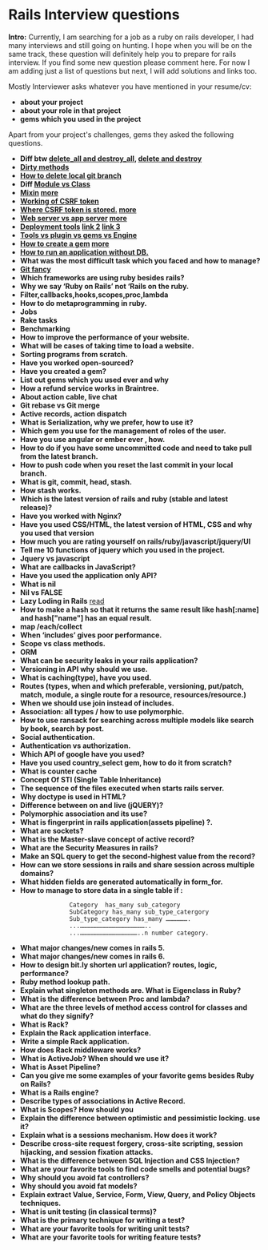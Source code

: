 
# Rails Interview questions

**lntro:** 
Currently, I am searching for a job as a ruby on rails developer, I had many interviews and still going on hunting. I hope when you will be on the same track, these question will definitely help you to prepare for rails interview.  If you find some new question please comment here. For now I am adding just a list of questions but next, I will add solutions and links too.

Mostly Interviewer asks whatever you have mentioned in your resume/cv:
- **about your project**
- **about your role in that project**
- **gems which you used in the project**

Apart from your project's challenges, gems they asked the following questions.
- **Diff btw [delete_all and destroy_all](https://blog.revathskumar.com/2012/04/ruby-activerecord-difference-between.html), [delete and destroy](https://stackoverflow.com/questions/22757450/difference-between-destroy-and-delete?source=post_page-----8cb4db6aa660----------------------)** 
- **[Dirty methods](https://api.rubyonrails.org/classes/ActiveModel/Dirty.html)**
- **[How to delete local git branch](https://stackoverflow.com/questions/2003505/how-do-i-delete-a-git-branch-locally-and-remotely#targetText=Simply%20do%20git%20push%20origin,local%20branch%20ONLY!...)**
- **Diff [Module vs Class](http://rubylearning.com/satishtalim/modules_mixins.html#targetText=Ruby%20Modules%20are%20similar%20to,place%20of%20the%20class%20keyword.)**
- **[Mixin](https://www.sitepoint.com/ruby-mixins-2/) [more](https://ruby-doc.com/docs/ProgrammingRuby/html/tut_modules.html)**
- **[Working of CSRF token](https://medium.com/@charithra/introduction-to-csrf-a329badfca49)**
- **[Where CSRF token is stored.](https://stackoverflow.com/questions/20504846/why-is-it-common-to-put-csrf-prevention-tokens-in-cookies#targetText=Page%20loads%20in%20browser%2C%20then,field%20matches%20session%20stored%20token.) [more](https://cloudunder.io/blog/csrf-token)**
- **[Web server vs app server](https://hanumakanth.wordpress.com/2012/09/04/web-server-vs-application-server-rails/#targetText=Application%20server%20answers%20requests%20to,protocols%20like%20FastCGI%20or%20HTTP.) [more](https://medium.com/@yutafujii_59175/web-server-and-application-server-e984bf5f60af)**
- **[Deployment tools](https://hashnode.com/post/what-is-your-deployment-strategy-for-rails-app-what-tools-do-you-use-ciliz2xn7022dun533wx5l0ew) [link 2](https://hashnode.com/post/what-is-your-deployment-strategy-for-rails-app-what-tools-do-you-use-ciliz2xn7022dun533wx5l0ew) [link 3](https://www.airpair.com/ruby-on-rails/continuous-deployment)**
- **[Tools vs plugin vs gems vs Engine](https://stackoverflow.com/questions/23118472/gem-vs-plugin-vs-engine-in-ruby-on-rails)**
- **[How to create a gem](https://bundler.io/v2.0/guides/creating_gem.html) [more](https://guides.rubygems.org/make-your-own-gem/)**
- **[How to run an application without DB.](https://stackoverflow.com/questions/821251/how-to-configure-ruby-on-rails-with-no-database)**
- **What was the most difficult task which you faced and how to manage?**
- **[Git fancy](https://github.com/diogocavilha/fancy-git)**
- **Which frameworks are using ruby besides rails?**
- **Why we say ‘Ruby on Rails’ not ‘Rails on the ruby.**
- **Filter,callbacks,hooks,scopes,proc,lambda**
- **How to do metaprogramming in ruby.**
- **Jobs**
- **Rake tasks**
- **Benchmarking**
- **How to improve the performance of your website.**
- **What will be cases of taking time to load a website.**
- **Sorting programs from scratch.**
- **Have you worked open-sourced?**
- **Have you created a gem?**
- **List out gems which you used ever and why**
- **How a refund service works in Braintree.**
- **About action cable, live chat**
- **Git rebase vs Git merge**
- **Active records, action dispatch**
- **What is Serialization, why we prefer, how to use it?**
- **Which gem you use for the management  of roles of the user.**
- **Have you use angular or ember ever , how.**
- **How to do if you have some uncommitted code and need to take pull from the latest branch.**
- **How to push code when you reset the last commit in your local branch.**
- **What is git, commit, head, stash.**
- **How stash works.**
- **Which is the latest version of rails and ruby (stable and latest release)?**
- **Have you worked with Nginx?**
- **Have you used CSS/HTML, the latest version of HTML, CSS and why you used that version**
- **How much you are rating yourself on rails/ruby/javascript/jquery/UI**
- **Tell me 10 functions of jquery which you used in the project.**
- **Jquery vs javascript**
- **What are callbacks in JavaScript?**
- **Have you used the application only API?**
- **What is nil**
- **Nil vs FALSE**
- **Lazy Loding in Rails** [read](https://rubyinrails.com/2014/01/08/what-is-lazy-loading-in-rails/)
- **How to make a hash so that it returns the same result like hash[:name] and hash["name"] has an equal result.**
- **map /each/collect**
- **When ‘includes’ gives poor performance.**
- **Scope vs class methods.**
- **ORM**
- **What can be security leaks in your rails application?**
- **Versioning in API why should we use.**
- **What is caching(type), have you used.**
- **Routes (types, when and which preferable, versioning, put/patch, match, module, a single route for a resource, resources/resource.)**
- **When we should use join instead of includes.**
- **Association: all types / how to use polymorphic.**
- **How to use ransack for searching across multiple models like search by book, search by post.**
- **Social authentication.**
- **Authentication vs authorization.**
- **Which API of google have you used?**
- **Have you used country_select gem, how to do it from scratch?**
- **What is counter cache**
- **Concept Of STI (Single Table Inheritance)**
- **The sequence of the files executed when starts rails server.**
- **Why doctype is used in HTML?**
- **Difference between on and live (jQUERY)?**
- **Polymorphic association and its use?**
- **What is fingerprint in rails application(assets pipeline) ?.**
- **What are sockets?**
- **What is the Master-slave concept of active record?**
- **What are the Security Measures in rails?**
- **Make an SQL query to get the second-highest value from the record?**
- **How can we store sessions in rails and share session across multiple domains?**
- **What hidden fields are generated automatically in form_for.**
- **How to manage to store data in a single table if :**
 ```
                  Category  has_many sub_category
                  SubCategory has_many sub_type_catergory
                  Sub_type_category has_many ……………….
                  ...………………………………………………..
                  ...…………………………………………..n number category.
 ```
- **What major changes/new comes in rails 5.**
- **What major changes/new comes in rails 6.**
- **How to design bit.ly shorten url application? routes, logic, performance?**
- **Ruby method lookup path.**
- **Explain what singleton methods are. What is Eigenclass in Ruby?**
- **What is the difference between Proc and lambda?**
- **What are the three levels of method access control for classes and what do they signify?**
- **What is Rack?**
- **Explain the Rack application interface.**
- **Write a simple Rack application.**
- **How does Rack middleware works?**
- **What is ActiveJob? When should we use it?**
- **What is Asset Pipeline?**
- **Can you give me some examples of your favorite gems besides Ruby on Rails?**
- **What is a Rails engine?**
- **Describe types of associations in Active Record.**
- **What is Scopes? How should you**
- **Explain the difference between optimistic and pessimistic locking. use it?**
- **Explain what is a sessions mechanism. How does it work?**
- **Describe cross-site request forgery, cross-site scripting, session hijacking, and session fixation attacks.**
- **What is the difference between SQL Injection and CSS Injection?**
- **What are your favorite tools to find code smells and potential bugs?**
- **Why should you avoid fat controllers?**
- **Why should you avoid fat models?**
- **Explain extract Value, Service, Form, View, Query, and Policy Objects techniques.**
- **What is unit testing (in classical terms)?**
- **What is the primary technique for writing a test?**
- **What are your favorite tools for writing unit tests?**
- **What are your favorite tools for writing feature tests?**




